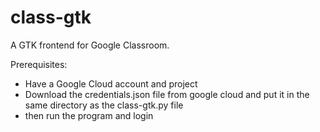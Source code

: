 # class-gtk

A GTK frontend for Google Classroom.

Prerequisites:
- Have a Google Cloud account and project
- Download the credentials.json file from google cloud and put it in the same directory as the class-gtk.py file
- then run the program and login
